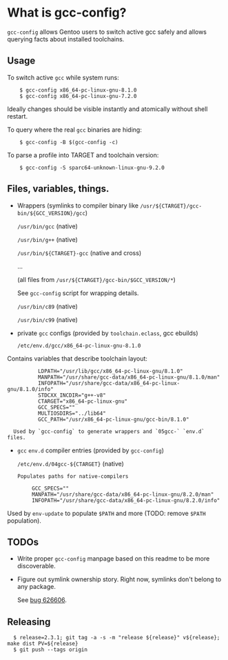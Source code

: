# What is gcc-config?

`gcc-config` allows Gentoo users to switch active gcc safely and allows
querying facts about installed toolchains.

## Usage

To switch active `gcc` while system runs:

```
    $ gcc-config x86_64-pc-linux-gnu-8.1.0
    $ gcc-config x86_64-pc-linux-gnu-7.2.0
```

Ideally changes should be visible instantly and atomically without shell restart.

To query where the real `gcc` binaries are hiding:

```
    $ gcc-config -B $(gcc-config -c)
```

To parse a profile into TARGET and toolchain version:

```
    $ gcc-config -S sparc64-unknown-linux-gnu-9.2.0
```

## Files, variables, things.

- Wrappers (symlinks to compiler binary like `/usr/${CTARGET}/gcc-bin/${GCC_VERSION}/gcc`)

  `/usr/bin/gcc` (native)

  `/usr/bin/g++` (native)

  `/usr/bin/${CTARGET}-gcc` (native and cross)

  ...

  (all files from `/usr/${CTARGET}/gcc-bin/$GCC_VERSION/*`)

  See `gcc-config` script for wrapping details.

  `/usr/bin/c89` (native)

  `/usr/bin/c99` (native)

- private `gcc` configs (provided by `toolchain.eclass`, gcc ebuilds)

  `/etc/env.d/gcc/x86_64-pc-linux-gnu-8.1.0`

Contains variables that describe toolchain layout:

```
          LDPATH="/usr/lib/gcc/x86_64-pc-linux-gnu/8.1.0"
          MANPATH="/usr/share/gcc-data/x86_64-pc-linux-gnu/8.1.0/man"
          INFOPATH="/usr/share/gcc-data/x86_64-pc-linux-gnu/8.1.0/info"
          STDCXX_INCDIR="g++-v8"
          CTARGET="x86_64-pc-linux-gnu"
          GCC_SPECS=""
          MULTIOSDIRS="../lib64"
          GCC_PATH="/usr/x86_64-pc-linux-gnu/gcc-bin/8.1.0"
```

      Used by `gcc-config` to generate wrappers and `05gcc-` `env.d` files.

- `gcc` `env.d` compiler entries (provided by `gcc-config`)

  `/etc/env.d/04gcc-${CTARGET}` (native)

      Populates paths for native-compilers

```
        GCC_SPECS=""
        MANPATH="/usr/share/gcc-data/x86_64-pc-linux-gnu/8.2.0/man"
        INFOPATH="/usr/share/gcc-data/x86_64-pc-linux-gnu/8.2.0/info"
```

Used by `env-update` to populate `$PATH` and more (TODO: remove `$PATH` population).

## TODOs

- Write proper `gcc-config` manpage based on this readme to be more discoverable.

- Figure out symlink ownership story. Right now, symlinks don't belong to any package.

  See [bug 626606](https://bugs.gentoo.org/626606).

## Releasing

```
  $ release=2.3.1; git tag -a -s -m "release ${release}" v${release}; make dist PV=${release}
  $ git push --tags origin
```
